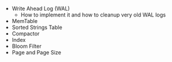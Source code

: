 - Write Ahead Log (WAL)
    - How to implement it and how to cleanup very old WAL logs
- MemTable
- Sorted Strings Table
- Compactor
- Index
- Bloom Filter
- Page and Page Size
